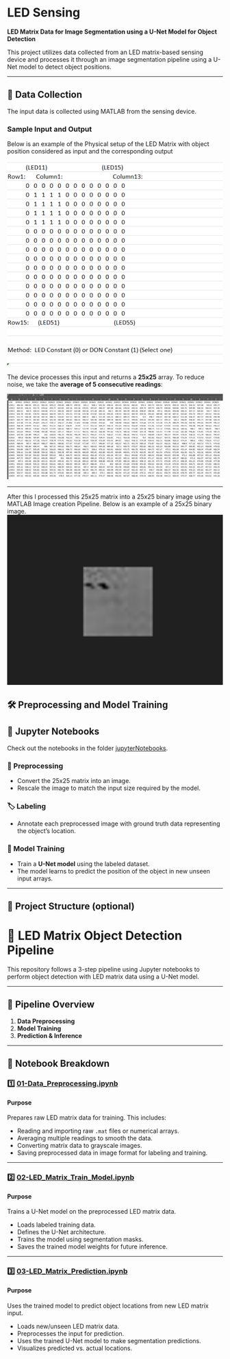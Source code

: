 # LED Sensing

**LED Matrix Data for Image Segmentation using a U-Net Model for Object Detection**

This project utilizes data collected from an LED matrix-based sensing device and processes it through an image segmentation pipeline using a U-Net model to detect object positions.

---

## 📡 Data Collection

The input data is collected using MATLAB from the sensing device.

### Sample Input and Output

Below is an example of the Physical setup of the LED Matrix with object position considered as input and the corresponding output

![Raw Input](image.png)

The device processes this input and returns a **25x25** array. To reduce noise, we take the **average of 5 consecutive readings**:

![Processed Output](img.png)

---
After this I processed this 25x25 matrix into a 25x25 binary image using the MATLAB Image creation Pipeline.
Below is an example of a 25x25 binary image.
![img_1.png](img_1.png)

## 🛠️ Preprocessing and Model Training
## 📓 Jupyter Notebooks

Check out the notebooks in the folder [jupyterNotebooks](./jupyterNotebooks/).

### 🔄 Preprocessing
- Convert the 25x25 matrix into an image.
- Rescale the image to match the input size required by the model.

### 🏷️ Labeling
- Annotate each preprocessed image with ground truth data representing the object’s location.

### 🧠 Model Training
- Train a **U-Net model** using the labeled dataset.
- The model learns to predict the position of the object in new unseen input arrays.

---

## 📁 Project Structure (optional)
# 🔁 LED Matrix Object Detection Pipeline

This repository follows a 3-step pipeline using Jupyter notebooks to perform object detection with LED matrix data using a U-Net model.

---

## 🧩 Pipeline Overview

1. **Data Preprocessing**
2. **Model Training**
3. **Prediction & Inference**

---

## 📁 Notebook Breakdown

### 1️⃣ [01-Data_Preprocessing.ipynb](./jupyterNotebooks/01-Data_Preprocessing.ipynb)

#### **Purpose**  
Prepares raw LED matrix data for training. This includes:
- Reading and importing raw `.mat` files or numerical arrays.
- Averaging multiple readings to smooth the data.
- Converting matrix data to grayscale images.
- Saving preprocessed data in image format for labeling and training.

---

### 2️⃣ [02-LED_Matrix_Train_Model.ipynb](./jupyterNotebooks/02-LED_Matrix_Train_Model.ipynb)

#### **Purpose**  
Trains a U-Net model on the preprocessed LED matrix data.

- Loads labeled training data.
- Defines the U-Net architecture.
- Trains the model using segmentation masks.
- Saves the trained model weights for future inference.

---

### 3️⃣ [03-LED_Matrix_Prediction.ipynb](./jupyterNotebooks/03-LED_Matrix_Prediction.ipynb)

#### **Purpose**  
Uses the trained model to predict object locations from new LED matrix input.

- Loads new/unseen LED matrix data.
- Preprocesses the input for prediction.
- Uses the trained U-Net model to make segmentation predictions.
- Visualizes predicted vs. actual locations.

